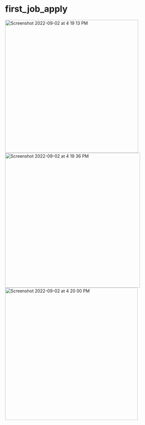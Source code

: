 # first_job_apply
<img width="436" alt="Screenshot 2022-09-02 at 4 19 13 PM" src="https://user-images.githubusercontent.com/91654167/188126396-7490dca8-4048-4c56-b9c7-c0dd7e0fb1c3.png"><img width="442" alt="Screenshot 2022-09-02 at 4 19 36 PM" src="https://user-images.githubusercontent.com/91654167/188126407-f41dd95f-c355-4068-aa9f-e80ed48fe133.png">
<img width="434" alt="Screenshot 2022-09-02 at 4 20 00 PM" src="https://user-images.githubusercontent.com/91654167/188126413-461ee9f8-2810-45db-be48-14a6bf729c55.png">
